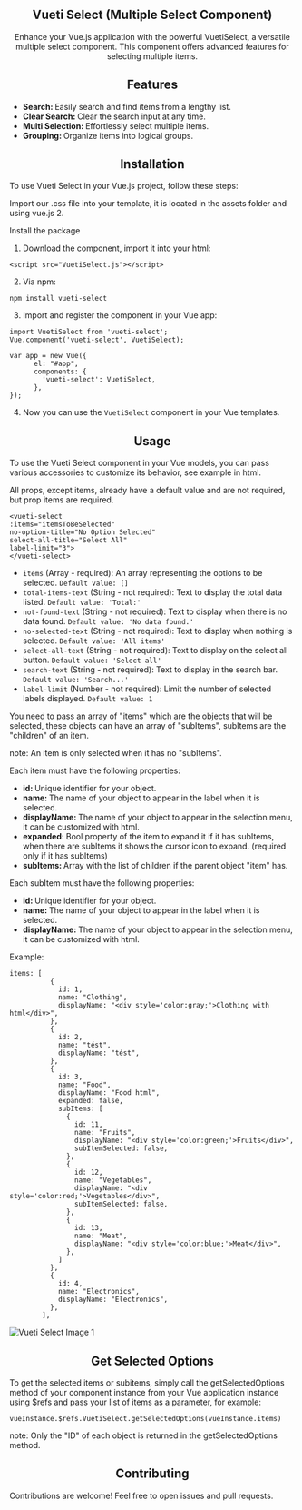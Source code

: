 <h2 style="text-align: center;">Vueti Select (Multiple Select Component)</h2>

<p style="text-align: center;">Enhance your Vue.js application with the powerful VuetiSelect, a versatile multiple select component. This component offers advanced features for selecting multiple items.</p>

<h2 style="text-align: center;">Features</h2>

<ul>
  <li><strong>Search: </strong>Easily search and find items from a lengthy list.</li>
  <li><strong>Clear Search: </strong>Clear the search input at any time.</li>
  <li><strong>Multi Selection: </strong>Effortlessly select multiple items.</li>
  <li><strong>Grouping: </strong>Organize items into logical groups.</li>
</ul>

<h2 style="text-align: center;">Installation</h2>
<p>To use Vueti Select in your Vue.js project, follow these steps:</p>
<p>Import our .css file into your template, it is located in the assets folder and using vue.js 2.</p>
<p>Install the package</p>
<ol>
<li>Download the component, import it into your html:</li>
</ol>
<pre>
<code>&lt;script src="VuetiSelect.js">&lt;/script></code>
</pre>
<ol start="2">
<li>Via npm:</li>
</ol>
<pre><code>npm install vueti-select</code></pre>
<ol start="3">
<li>Import and register the component in your Vue app:</li>
</ol>
<pre><code>import VuetiSelect from 'vueti-select';
Vue.component('vueti-select', VuetiSelect);</code></pre>
<pre><code>var app = new Vue({
      el: "#app",
      components: {
        'vueti-select': VuetiSelect,       
      },
});</code></pre>

<ol start="4">
<li>Now you can use the <code>VuetiSelect</code> component in your Vue templates.</li>
</ol>

<h2 style="text-align: center;">Usage</h2>

<p>To use the Vueti Select component in your Vue models, you can pass various accessories to customize its behavior, see example in html.</p>
<p>All props, except items, already have a default value and are not required, but prop items are required.</p>

<pre><code>&lt;vueti-select
:items="itemsToBeSelected"
no-option-title="No Option Selected"
select-all-title="Select All"
label-limit="3"&gt;
&lt;/vueti-select&gt;</code></pre>

<ul>
<li><code>items</code> (Array - required): An array representing the options to be selected. <code>Default value: []</code></li>
<li><code>total-items-text</code> (String - not required): Text to display the total data listed. <code>Default value: 'Total:'</code></li>
<li><code>not-found-text</code> (String - not required): Text to display when there is no data found. <code>Default value: 'No data found.'</code></li>
<li><code>no-selected-text</code> (String - not required): Text to display when nothing is selected. <code>Default value: 'All items'</code></li>
<li><code>select-all-text</code> (String - not required): Text to display on the select all button. <code>Default value: 'Select all'</code></li>
<li><code>search-text</code> (String - not required): Text to display in the search bar. <code>Default value: 'Search...'</code></li>
<li><code>label-limit</code> (Number - not required): Limit the number of selected labels displayed. <code>Default value: 1</code></li>
</ul>

<p>You need to pass an array of "items" which are the objects that will be selected,
these objects can have an array of "subItems",
subItems are the "children" of an item.</p>
<p>note: An item is only selected when it has no "subItems".</p>

<p>Each item must have the following properties:</p>

<ul>
  <li><strong>id: </strong>Unique identifier for your object.</li>
  <li><strong>name: </strong>The name of your object to appear in the label when it is selected.</li>
  <li><strong>displayName: </strong>The name of your object to appear in the selection menu, it can be customized with html.</li>
  <li><strong>expanded: </strong>Bool property of the item to expand it if it has subItems, when there are subItems it shows the cursor icon to expand. (required only if it has subItems)</li>
  <li><strong>subItems: </strong>Array with the list of children if the parent object "item" has.</li>
</ul>

<p>Each subItem must have the following properties:</p>

<ul>
  <li><strong>id: </strong>Unique identifier for your object.</li>
  <li><strong>name: </strong>The name of your object to appear in the label when it is selected.</li>
  <li><strong>displayName: </strong>The name of your object to appear in the selection menu, it can be customized with html.</li>
</ul>

<p>Example:</p>

<pre><code>items: [
          {
            id: 1,
            name: "Clothing",
            displayName: "&lt;div style='color:gray;'>Clothing with html&lt;/div>",
          },
          {
            id: 2,
            name: "tést",
            displayName: "tést",
          },
          {
            id: 3,
            name: "Food",
            displayName: "Food html",
            expanded: false,
            subItems: [
              {
                id: 11,
                name: "Fruits",
                displayName: "&lt;div style='color:green;'>Fruits&lt;/div>",
                subItemSelected: false,
              },
              {
                id: 12,
                name: "Vegetables",
                displayName: "&lt;div style='color:red;'>Vegetables&lt;/div>",
                subItemSelected: false,
              },
              {
                id: 13,
                name: "Meat",
                displayName: "&lt;div style='color:blue;'>Meat&lt;/div>",
              },
            ]
          },
          {
            id: 4,
            name: "Electronics",
            displayName: "Electronics",
          },
        ],</code></pre>

<img src="https://github.com/lucasmenchon/vueti-select/blob/vueti-deploy/imgs/componentImg.png" alt="Vueti Select Image 1" style="display: block; margin: 0 auto;">

<h2 style="text-align: center;">Get Selected Options</h2>

<p>To get the selected items or subitems, simply call the getSelectedOptions method of your component instance from your Vue application instance using $refs and pass your list of items as a parameter, for example:</p>

<pre><code>vueInstance.$refs.VuetiSelect.getSelectedOptions(vueInstance.items)</code></pre>

<p>note: Only the "ID" of each object is returned in the getSelectedOptions method.</p>

<h2 style="text-align: center;">Contributing</h2>

<p>Contributions are welcome! Feel free to open issues and pull requests.</p>
